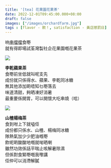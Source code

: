 ```yaml
---
title: '[tea] 花果園花果茶'
date: 2022-12-01T09:45:00.000+08:00
draft: false
images: ["/images/orchardfarm.jpg"]
tags : [flavor - 飲！, satisfaction - 黃店懲罰日]
---
```


响[串噹噹](https://hidie.net/chuendongdong/)食嘢  
就有得即場試荃灣製社企花果園嘅花果茶  

![](/images/orchardfarm1.jpg)

**李乾蘋果茶**  
食嘢前坐低就叫呢支先  
成份就只係得水、蘋果、李乾同冰糖  
無其他添加啲唔知乜嘢落去  
味道清甜，夠晒凍好消暑  
最重要係開胃，可以開懷大吃串燒（哈）  

![](/images/orchardfarm2.jpg)

**山楂楊梅茶**  
食到咁上下就嗌佢  
成份都只係水、山楂、楊梅同冰糖  
隊熱氣加少少肥油嘅嘢  
飲呢啲酸酸地嘅就啱晒喇  
雖然功效係話平喘止咳解暑除濕  
但係對食緊嘢嘅我嚟講  
佢仲可以消滯解膩  
